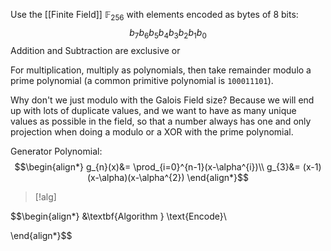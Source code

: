 Use the [[Finite Field]] $\mathbb{F}_{256}$ with elements encoded as bytes of 8 bits: $$b_{7}b_{6}b_{5}b_{4}b_{3}b_{2}b_{1}b_{0}$$
Addition and Subtraction are exclusive or

For multiplication, multiply as polynomials, then take remainder modulo a prime polynomial (a common primitive polynomial is $\texttt{100011101}$). 

Why don't we just modulo with the Galois Field size? Because we will end up with lots of duplicate values, and we want to have as many unique values as possible in the field, so that a number always has one and only projection when doing a modulo or a XOR with the prime polynomial.


Generator Polynomial: $$\begin{align*}
g_{n}(x)&= \prod_{i=0}^{n-1}(x-\alpha^{i})\\
g_{3}&= (x-1)(x-\alpha)(x-\alpha^{2})
\end{align*}$$

>[!alg]

$$\begin{align*}
&\textbf{Algorithm } \text{Encode}\\

\end{align*}$$